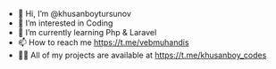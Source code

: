 - 👋 Hi, I’m @khusanboytursunov
- 👀 I’m interested in Coding
- 🌱 I’m currently learning Php & Laravel
- 📫 How to reach me https://t.me/vebmuhandis
- 👨‍💻 All of my projects are available at https://t.me/khusanboy_codes

<!---
khusanboytursunov/khusanboytursunov is a ✨ special ✨ repository because its `README.md` (this file) appears on your GitHub profile.
You can click the Preview link to take a look at your changes.
--->
